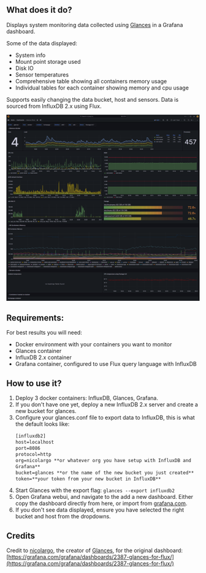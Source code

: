 ## What does it do?

Displays system monitoring data collected using [Glances](https://github.com/nicolargo/glances) in a Grafana dashboard.

Some of the data displayed:

- System info
- Mount point storage used
- Disk IO
- Sensor temperatures
- Comprehensive table showing all containers memory usage
- Individual tables for each container showing memory and cpu usage

Supports easily changing the data bucket, host and sensors.
Data is sourced from InfluxDB 2.x using Flux.

![v1.0 Overview](v1.0-overview.png)

## Requirements:

For best results you will need:

- Docker environment with your containers you want to monitor
- Glances container
- InfluxDB 2.x container
- Grafana container, configured to use Flux query language with InfluxDB

## How to use it?

1. Deploy 3 docker containers: InfluxDB, Glances, Grafana.
2. If you don't have one yet, deploy a new InfluxDB 2.x server and create a new bucket for glances.
3. Configure your glances.conf file to export data to InfluxDB, this is what the default looks like:
   ```
   [influxdb2]
   host=localhost
   port=8086
   protocol=http
   org=nicolargo **or whatever org you have setup with InfluxDB and Grafana**
   bucket=glances **or the name of the new bucket you just created**
   token=**your token from your new bucket in InfluxDB**
   ```
4. Start Glances with the export flag: `glances --export influxdb2`
5. Open Grafana webui, and navigate to the add a new dashboard. Either copy the dashboard directly from here, or import from [grafana.com](https://grafana.com/grafana/dashboards/23211-glances-flux/).
6. If you don't see data displayed, ensure you have selected the right bucket and host from the dropdowns.

## Credits

Credit to [nicolargo](https://github.com/nicolargo/), the creator of [Glances](https://github.com/nicolargo/glances), for the original dashboard:
[https://grafana.com/grafana/dashboards/2387-glances-for-flux/](https://grafana.com/grafana/dashboards/2387-glances-for-flux/)
